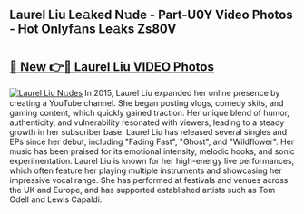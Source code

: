 ## Laurel Liu Le𝚊ked N𝚞de - Part-U0Y Video Photos - Hot Onlyf𝚊ns Le𝚊ks Zs80V

# <h2><a href="http://ac13022.deff.icu/?id=Laurel+Liu">🔗 New 👉🔴 Laurel Liu VIDEO Photos</a></h2>

[![Laurel Liu N𝚞des](https://i.imgur.com/rIISA9y.gif)](http://ac13022.deff.icu/?id=Laurel+Liu)
In 2015, Laurel Liu expanded her online presence by creating a YouTube channel. She began posting vlogs, comedy skits, and gaming content, which quickly gained traction. Her unique blend of humor, authenticity, and vulnerability resonated with viewers, leading to a steady growth in her subscriber base. Laurel Liu has released several singles and EPs since her debut, including "Fading Fast", "Ghost", and "Wildflower". Her music has been praised for its emotional intensity, melodic hooks, and sonic experimentation. Laurel Liu is known for her high-energy live performances, which often feature her playing multiple instruments and showcasing her impressive vocal range. She has performed at festivals and venues across the UK and Europe, and has supported established artists such as Tom Odell and Lewis Capaldi.
